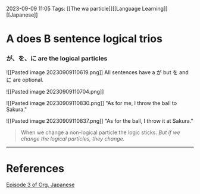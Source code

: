 2023-09-09 11:05
Tags: [[The wa particle]][[Language Learning]][[Japanese]]

# A does B sentence logical trios
### が、を、に are the logical particles
![[Pasted image 20230909110619.png]]
All sentences have a が but を and に are optional.

![[Pasted image 20230909110704.png]]

![[Pasted image 20230909110830.png]]
"As for me, I throw the ball to Sakura."

![[Pasted image 20230909110837.png]]
"As for the ball, I throw it at Sakura."

> When we change a non-logical particle the logic sticks. *But if we change the logical particles, they change.*

___
# References
[Episode 3 of Org. Japanese](https://www.youtube.com/watch?v=U9_T4eObNXg&list=PLg9uYxuZf8x_A-vcqqyOFZu06WlhnypWj&index=3)